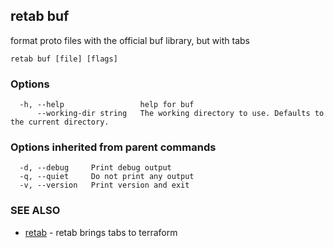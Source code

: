 ## retab buf

format proto files with the official buf library, but with tabs

```
retab buf [file] [flags]
```

### Options

```
  -h, --help                 help for buf
      --working-dir string   The working directory to use. Defaults to the current directory.
```

### Options inherited from parent commands

```
  -d, --debug     Print debug output
  -q, --quiet     Do not print any output
  -v, --version   Print version and exit
```

### SEE ALSO

* [retab](retab.md)	 - retab brings tabs to terraform

